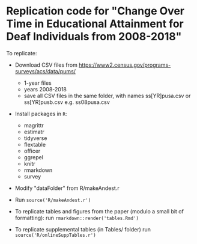 # Replication code for "Change Over Time in Educational Attainment for Deaf Individuals from 2008-2018"

To replicate:

- Download CSV files from https://www2.census.gov/programs-surveys/acs/data/pums/
  - 1-year files
  - years 2008-2018
  - save all CSV files in the same folder, with names ss[YR]pusa.csv or ss[YR]pusb.csv e.g. ss08pusa.csv

- Install packages in `R`:
  - magrittr
  - estimatr
  - tidyverse
  - flextable
  - officer
  - ggrepel
  - knitr
  - rmarkdown
  - survey

- Modify "dataFolder" from R/makeAndest.r
- Run `source('R/makeAndest.r')`
- To replicate tables and figures from the paper (modulo a small bit of formatting): run `rmarkdown::render('tables.Rmd')`
- To replicate supplemental tables (in Tables/ folder) run `source('R/onlineSuppTables.r')`

